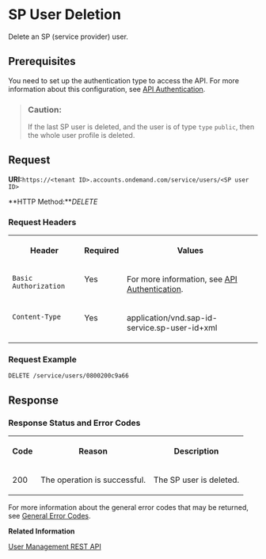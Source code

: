 <!-- loiodba2028899cf462f9cfd97c9b8505de4 -->

# SP User Deletion

Delete an SP \(service provider\) user.



<a name="loiodba2028899cf462f9cfd97c9b8505de4__section_mbm_1xk_fdb"/>

## Prerequisites

You need to set up the authentication type to access the API. For more information about this configuration, see [API Authentication](../Operation-Guide/api-authentication-9d200d5.md).



> ### Caution:  
> If the last SP user is deleted, and the user is of type `type` `public`, then the whole user profile is deleted.



## Request

**URI:**`https://<tenant ID>.accounts.ondemand.com/service/users/<SP user ID>`

**HTTP Method:***DELETE*



### Request Headers


<table>
<tr>
<th valign="top">

Header



</th>
<th valign="top">

Required



</th>
<th valign="top">

Values



</th>
</tr>
<tr>
<td valign="top">

`Basic Authorization`



</td>
<td valign="top">

Yes



</td>
<td valign="top">

For more information, see [API Authentication](../Operation-Guide/api-authentication-9d200d5.md).



</td>
</tr>
<tr>
<td valign="top">

`Content-Type`



</td>
<td valign="top">

Yes



</td>
<td valign="top">

application/vnd.sap-id-service.sp-user-id+xml



</td>
</tr>
</table>



### Request Example

```
DELETE /service/users/0800200c9a66
```



## Response



### Response Status and Error Codes


<table>
<tr>
<th valign="top">

Code



</th>
<th valign="top">

Reason



</th>
<th valign="top">

Description



</th>
</tr>
<tr>
<td valign="top">

200



</td>
<td valign="top">

The operation is successful.



</td>
<td valign="top">

The SP user is deleted.



</td>
</tr>
</table>

For more information about the general error codes that may be returned, see [General Error Codes](general-error-codes-182352d.md).

 

**Related Information**  


[User Management REST API](user-management-rest-api-e6bb70d.md "This REST API allows you to implement a request for user management, such as user registration, as well as SP user retrieval, deactivation and deletion.")

